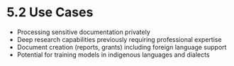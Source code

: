 # 5.2 Use Cases

- Processing sensitive documentation privately
- Deep research capabilities previously requiring professional expertise
- Document creation (reports, grants) including foreign language support
- Potential for training models in indigenous languages and dialects